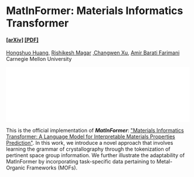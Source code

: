 # MatInFormer: Materials Informatics Transformer
#### [[arXiv]](https://arxiv.org/abs/2308.16259) [[PDF]](https://arxiv.org/pdf/2308.16259.pdf) </br>
[Hongshuo Huang](https://github.com/hongshuh), [Rishikesh Magar](https://www.linkedin.com/in/rishikesh-magar) ,[Changwen Xu](https://changwenxu98.github.io/),  [Amir Barati Farimani](https://www.meche.engineering.cmu.edu/directory/bios/barati-farimani-amir.html) </br>
Carnegie Mellon University </br>

<embed src="Figure1_MatIn.pdf" width="500">

This is the official implementation of <strong><em>MatInFormer</em></strong>: ["Materials Informatics Transformer: A Language Model for Interpretable Materials Properties Prediction"](https://arxiv.org/abs/2308.16259). In this work, we introduce a novel approach that involves learning the grammar of crystallography through the tokenization of pertinent space group information. We further illustrate the adaptability of MatInFormer by incorporating task-specific data pertaining to Metal-Organic Frameworks (MOFs). 